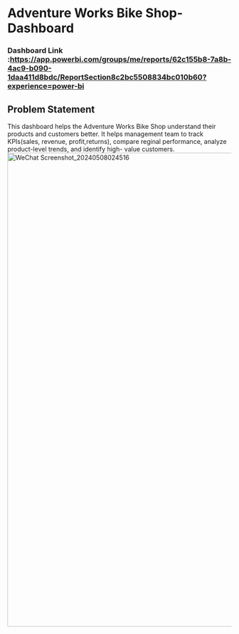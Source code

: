 # Adventure Works Bike Shop-Dashboard

### Dashboard Link :https://app.powerbi.com/groups/me/reports/62c155b8-7a8b-4ac9-b090-1daa411d8bdc/ReportSection8c2bc5508834bc010b60?experience=power-bi

## Problem Statement

This dashboard helps the Adventure Works Bike Shop understand their products and customers better. It helps management team to track KPIs(sales, revenue, profit,returns), compare reginal performance, analyze product-level trends, and identify high- value customers. 
<img width="1064" alt="WeChat Screenshot_20240508024516" src="https://github.com/GETAJOBB/Data-Analysis-Projects/assets/136861591/37a29809-dde3-44a2-aef9-761a20bc2237">
